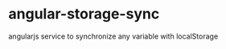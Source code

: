 angular-storage-sync
====================

angularjs service to synchronize any variable with localStorage
